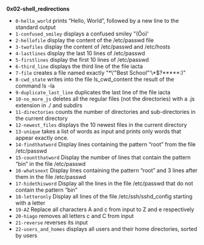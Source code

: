 **0x02-shell_redirections**
- `0-hello_world` prints “Hello, World”, followed by a new line to the standard output
- `1-confused_smiley` displays a confused smiley "(Ôo)'
- `2-hellofile` display the content of the /etc/passwd file
- `3-twofiles` display the content of /etc/passwd and /etc/hosts
- `4-lastlines` display the last 10 lines of /etc/passwd
- `5-firstlines` display the first 10 lines of /etc/passwd
- `6-third_line` displays the third line of the file iacta
- `7-file` creates a file named exactly "\*\\'"Best School"\'\\*$\?\*\*\*\*\*:)"
- `8-cwd_state` writes into the file ls_cwd_content the result of the command ls -la
- `9-duplicate_last_line` duplicates the last line of the file iacta
- `10-no_more_js` deletes all the regular files (not the directories) with a .js extension in ./ and subdirs
- `11-directories` counts the number of directories and sub-directories in the current directory
- `12-newest_files` displays the 10 newest files in the current directory
- `13-unique` takes a list of words as input and prints only words that appear exactly once.
- `14-findthatword` Display lines containing the pattern “root” from the file /etc/passwd
- `15-countthatword` Display the number of lines that contain the pattern “bin” in the file /etc/passwd
- `16-whatsnext` Display lines containing the pattern “root” and 3 lines after them in the file /etc/passwd
- `17-hidethisword` Display all the lines in the file /etc/passwd that do not contain the pattern “bin”
- `18-letteronly` Display all lines of the file /etc/ssh/sshd_config starting with a letter
- `19-AZ` Replace all characters A and c from input to Z and e respectively
- `20-hiago`  removes all letters c and C from input
- `21-reverse`  reverses its input
- `22-users_and_homes` displays all users and their home directories, sorted by users
